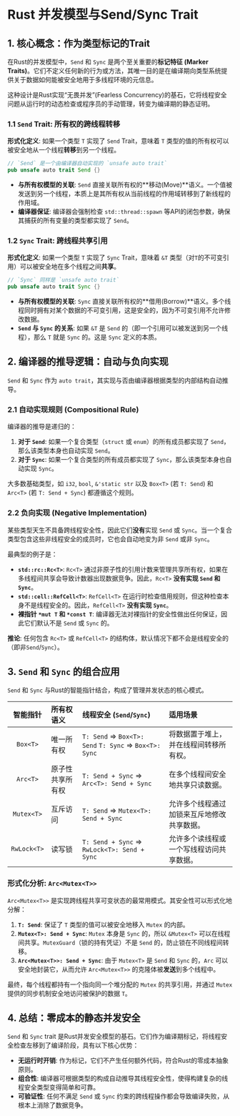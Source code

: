 # Rust 并发模型与Send/Sync Trait

## 1. 核心概念：作为类型标记的Trait

在Rust的并发模型中，`Send` 和 `Sync` 是两个至关重要的**标记特征 (Marker Traits)**。它们不定义任何新的行为或方法，其唯一目的是在编译期向类型系统提供关于数据如何能被安全地用于多线程环境的元信息。

这种设计是Rust实现“无畏并发”(Fearless Concurrency)的基石，它将线程安全问题从运行时的动态检查或程序员的手动管理，转变为编译期的静态证明。

### 1.1 `Send` Trait: 所有权的跨线程转移

**形式化定义**: 如果一个类型 `T` 实现了 `Send` Trait，意味着 `T` 类型的值的所有权可以被安全地从一个线程**转移**到另一个线程。

```rust
// `Send` 是一个由编译器自动实现的 `unsafe auto trait`
pub unsafe auto trait Send {}
```

- **与所有权模型的关联**: `Send` 直接关联所有权的**移动(Move)**语义。一个值被发送到另一个线程，本质上是其所有权从当前线程的作用域转移到了新线程的作用域。
- **编译器保证**: 编译器会强制检查 `std::thread::spawn` 等API的闭包参数，确保其捕获的所有变量的类型都实现了 `Send`。

### 1.2 `Sync` Trait: 跨线程共享引用

**形式化定义**: 如果一个类型 `T` 实现了 `Sync` Trait，意味着 `&T` 类型（对`T`的不可变引用）可以被安全地在多个线程之间**共享**。

```rust
// `Sync` 同样是 `unsafe auto trait`
pub unsafe auto trait Sync {}
```

- **与所有权模型的关联**: `Sync` 直接关联所有权的**借用(Borrow)**语义。多个线程同时拥有对某个数据的不可变引用，这是安全的，因为不可变引用不允许修改数据。
- **`Send` 与 `Sync` 的关系**: 如果 `&T` 是 `Send` 的（即一个引用可以被发送到另一个线程），那么 `T` 就是 `Sync` 的。这是 `Sync` 定义的本质。

## 2. 编译器的推导逻辑：自动与负向实现

`Send` 和 `Sync` 作为 `auto trait`，其实现与否由编译器根据类型的内部结构自动推导。

### 2.1 自动实现规则 (Compositional Rule)

编译器的推导是递归的：

1. **对于 `Send`**: 如果一个复合类型（`struct` 或 `enum`）的所有成员都实现了 `Send`，那么该类型本身也自动实现 `Send`。
2. **对于 `Sync`**: 如果一个复合类型的所有成员都实现了 `Sync`，那么该类型本身也自动实现 `Sync`。

大多数基础类型，如 `i32`, `bool`, `&'static str` 以及 `Box<T>` (若 `T: Send`) 和 `Arc<T>` (若 `T: Send + Sync`) 都遵循这个规则。

### 2.2 负向实现 (Negative Implementation)

某些类型天生不具备跨线程安全性，因此它们**没有**实现 `Send` 或 `Sync`。当一个复合类型包含这些非线程安全的成员时，它也会自动地变为非 `Send` 或非 `Sync`。

最典型的例子是：

- **`std::rc::Rc<T>`**: `Rc<T>` 通过非原子性的引用计数来管理共享所有权，如果在多线程间共享会导致计数器出现数据竞争。因此，`Rc<T>` **没有实现 `Send` 和 `Sync`**。
- **`std::cell::RefCell<T>`**: `RefCell<T>` 在运行时检查借用规则，但这种检查本身不是线程安全的。因此，`RefCell<T>` **没有实现 `Sync`**。
- **裸指针 `*mut T` 和 `*const T`**: 编译器无法对裸指针的安全性做出任何保证，因此它们默认不是 `Send` 或 `Sync` 的。

**推论**: 任何包含 `Rc<T>` 或 `RefCell<T>` 的结构体，默认情况下都不会是线程安全的（即非`Send`/`Sync`）。

## 3. `Send` 和 `Sync` 的组合应用

`Send` 和 `Sync` 与Rust的智能指针结合，构成了管理并发状态的核心模式。

| 智能指针 | 所有权语义 | 线程安全 (`Send`/`Sync`) | 适用场景 |
|:---:|:---|:---|:---|
| `Box<T>` | 唯一所有权 | `T: Send` => `Box<T>: Send`  `T: Sync` => `Box<T>: Sync` | 将数据置于堆上，并在线程间转移所有权。 |
| `Arc<T>` | 原子性共享所有权 | `T: Send + Sync` => `Arc<T>: Send + Sync` | 在多个线程间安全地共享只读数据。 |
| `Mutex<T>`| 互斥访问 | `T: Send` => `Mutex<T>: Send + Sync` | 允许多个线程通过加锁来互斥地修改共享数据。 |
|`RwLock<T>`| 读写锁 | `T: Send + Sync` => `RwLock<T>: Send + Sync`| 允许多个读线程或一个写线程访问共享数据。|

### 形式化分析: `Arc<Mutex<T>>`

`Arc<Mutex<T>>` 是实现跨线程共享可变状态的最常用模式。其安全性可以形式化地分解：

1. **`T: Send`**: 保证了 `T` 类型的值可以被安全地移入 `Mutex` 的内部。
2. **`Mutex<T>: Send + Sync`**: `Mutex` 本身是 `Sync` 的，所以 `&Mutex<T>` 可以在线程间共享。`MutexGuard`（锁的持有凭证）不是 `Send` 的，防止锁在不同线程间转移。
3. **`Arc<Mutex<T>>: Send + Sync`**: 由于 `Mutex<T>` 是 `Send` 和 `Sync` 的，`Arc` 可以安全地封装它，从而允许 `Arc<Mutex<T>>` 的克隆体被**发送**到多个线程中。

最终，每个线程都持有一个指向同一个堆分配的 `Mutex` 的共享引用，并通过 `Mutex` 提供的同步机制安全地访问被保护的数据 `T`。

## 4. 总结：零成本的静态并发安全

`Send` 和 `Sync` trait 是Rust并发安全模型的基石。它们作为编译期标记，将线程安全检查左移到了编译阶段，具有以下核心优势：

- **无运行时开销**: 作为标记，它们不产生任何额外代码，符合Rust的零成本抽象原则。
- **组合性**: 编译器可根据类型的构成自动推导其线程安全性，使得构建复杂的线程安全类型变得简单和可靠。
- **可验证性**: 任何不满足 `Send` 或 `Sync` 约束的跨线程操作都会导致编译失败，从根本上消除了数据竞争。
